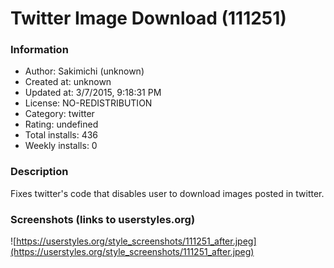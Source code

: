 # Twitter Image Download (111251)

### Information
- Author: Sakimichi (unknown)
- Created at: unknown
- Updated at: 3/7/2015, 9:18:31 PM
- License: NO-REDISTRIBUTION
- Category: twitter
- Rating: undefined
- Total installs: 436
- Weekly installs: 0


### Description
Fixes twitter's code that disables user to download images posted in twitter.


### Screenshots (links to userstyles.org)
![https://userstyles.org/style_screenshots/111251_after.jpeg](https://userstyles.org/style_screenshots/111251_after.jpeg)


